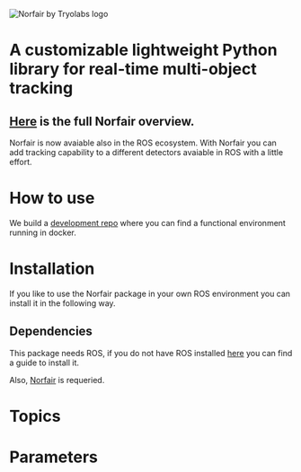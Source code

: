 ![Norfair by Tryolabs logo](https://raw.githubusercontent.com/tryolabs/norfair/master/docs/img/logo.svg)

# A customizable lightweight Python library for real-time multi-object tracking

## [Here](https://github.com/tryolabs/norfair) is the full Norfair overview.

Norfair is now avaiable also in the ROS ecosystem. With Norfair you can add tracking capability to a different detectors avaiable in ROS with a little effort.

# How to use

We build a [development repo](https://github.com/tryolabs/norfair-ros-dev) where you can find a functional environment running in docker.

# Installation

If you like to use the Norfair package in your own ROS environment you can install it in the following way.

## Dependencies

This package needs ROS, if you do not have ROS installed [here](http://wiki.ros.org/ROS/Installation) you can find a guide to install it.

Also, [Norfair](https://github.com/tryolabs/norfair) is requeried.

# Topics

# Parameters
